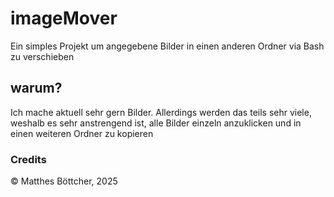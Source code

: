 # imageMover

Ein simples Projekt um angegebene Bilder in einen anderen Ordner via Bash zu verschieben

## warum?

Ich mache aktuell sehr gern Bilder. Allerdings werden das teils sehr viele, weshalb es sehr anstrengend ist, alle Bilder einzeln anzuklicken und in einen weiteren Ordner zu kopieren

### Credits

© Matthes Böttcher, 2025